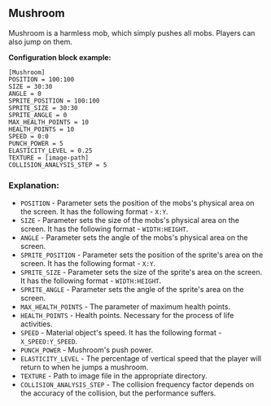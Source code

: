  ## Mushroom

 Mushroom is a harmless mob, which simply pushes all mobs. Players can also jump on them.

 **Configuration block example:**

    [Mushroom]
    POSITION = 100:100
    SIZE = 30:30
    ANGLE = 0
    SPRITE_POSITION = 100:100
    SPRITE_SIZE = 30:30
    SPRITE_ANGLE = 0
    MAX_HEALTH_POINTS = 10
    HEALTH_POINTS = 10
    SPEED = 0:0
    PUNCH_POWER = 5
    ELASTICITY_LEVEL = 0.25
    TEXTURE = [image-path]
    COLLISION_ANALYSIS_STEP = 5

 ### Explanation:

 * `POSITION` - Parameter sets the position of the mobs's physical area on the screen. It has the following format - `X:Y`.
 * `SIZE` - Parameter sets the size of the mobs's physical area on the screen. It has the following format - `WIDTH:HEIGHT`.
 * `ANGLE` - Parameter sets the angle of the mobs's physical area on the screen.
 * `SPRITE_POSITION` - Parameter sets the position of the sprite's area on the screen. It has the following format - `X:Y`.
 * `SPRITE_SIZE` - Parameter sets the size of the sprite's area on the screen. It has the following format - `WIDTH:HEIGHT`.
 * `SPRITE_ANGLE` - Parameter sets the angle of the sprite's area on the screen. 
 * `MAX_HEALTH_POINTS` - The parameter of maximum health points.
 * `HEALTH_POINTS` - Health points. Necessary for the process of life activities.
 * `SPEED` - Material object's speed. It has the following format - `X_SPEED:Y_SPEED`.
 * `PUNCH_POWER` - Mushroom's push power.
 * `ELASTICITY_LEVEL` - The percentage of vertical speed that the player will return to when he jumps a mushroom.
 * `TEXTURE` - Path to image file in the appropriate directory.
 * `COLLISION_ANALYSIS_STEP` - The collision frequency factor depends on the accuracy of the collision, but the performance suffers.